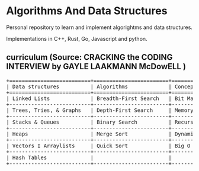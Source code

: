 # Algorithms And Data Structures
Personal repository to learn and implement algorightms and data structures.

Implementations in C++, Rust, Go, Javascript and python.

## curriculum (Source: CRACKING the CODING INTERVIEW by GAYLE LAAKMANN McDowELL )
<pre>
+==========================+========================+==========================+
| Data structures          | Algorithms             | Concepts                 |
+==========================+========================+==========================+
| Linked Lists             | Breadth-First Search   | Bit Manipulation         |
+--------------------------+------------------------+--------------------------+
| Trees, Tries, & Graphs   | Depth-First Search     | Memory (Stack vs. Heap)  |
+--------------------------+------------------------+--------------------------+
| Stacks & Queues          | Binary Search          | Recursion                |
+--------------------------+------------------------+--------------------------+
| Heaps                    | Merge Sort             | Dynamic Programming      |
+--------------------------+------------------------+--------------------------+
| Vectors I Arraylists     | Quick Sort             | Big O Time & Space       |
+--------------------------+------------------------+--------------------------+
| Hash Tables              |                        |                          |
+--------------------------+------------------------+--------------------------+
</pre>

